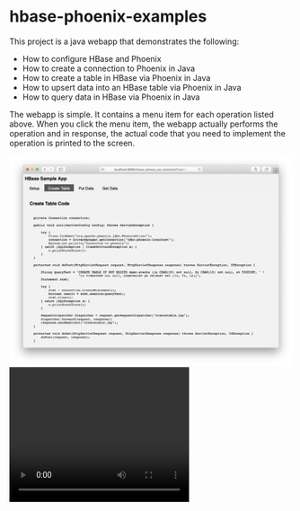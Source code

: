 # hbase-phoenix-examples

This project is a java webapp that demonstrates the following:
- How to configure HBase and Phoenix
- How to create a connection to Phoenix in Java
- How to create a table in HBase via Phoenix in Java
- How to upsert data into an HBase table via Phoenix in Java
- How to query data in HBase via Phoenix in Java

The webapp is simple. It contains a menu item for each operation listed above. When you click the menu item, the webapp actually
performs the operation and in response, the actual code that you need to implement the operation is printed to the screen.

<img src="images/sample.png"  alt="sample image"/>
<video width="320" height="240" controls>
  <source src="video/sample.mp4" type="video/mp4">
  Your browser does not support the video tag.
</video>
